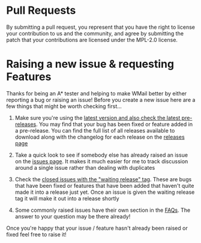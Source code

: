 # Pull Requests

By submitting a pull request, you represent that you have the right to license your contribution to us and the community, and agree by submitting the patch that your contributions are licensed under the MPL-2.0 license.

# Raising a new issue & requesting Features

Thanks for being an A* tester and helping to make WMail better by either reporting a bug or raising an issue! Before you create a new issue here are a few things that might be worth checking first...

1. Make sure you're using the [latest version and also check the latest pre-releases](https://github.com/Thomas101/wmail/releases). You may find that your bug has been fixed or feature added in a pre-release. You can find the full list of all releases available to download along with the changelog for each release on the [releases page](https://github.com/Thomas101/wmail/releases)

2. Take a quick look to see if somebody else has already raised an issue on the [issues page](https://github.com/Thomas101/wmail/issues). It makes it much easier for me to track discussion around a single issue rather than dealing with duplicates

3. Check the [closed issues with the "waiting release" tag](https://github.com/Thomas101/wmail/issues?q=is%3Aissue+label%3AWaiting-release+is%3Aclosed). These are bugs that have been fixed or features that have been added that haven't quite made it into a release just yet. Once an issue is given the waiting release tag it will make it out into a release shortly

4. Some commonly raised issues have their own section in the [FAQs](https://github.com/Thomas101/wmail/wiki/FAQs). The answer to your question may be there already!

Once you're happy that your issue / feature hasn't already been raised or fixed feel free to raise it!

